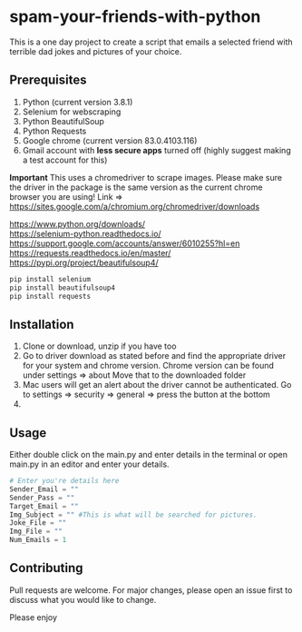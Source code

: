 # spam-your-friends-with-python

This is a one day project to create a script that emails a selected friend with terrible dad jokes and pictures of your choice. 

## Prerequisites
1. Python (current version 3.8.1)
2. Selenium for webscraping 
3. Python BeautifulSoup
4. Python Requests
5. Google chrome (current version 83.0.4103.116) 
6. Gmail account with **less secure apps** turned off (highly suggest making a test account for this)

**Important** 
This uses a chromedriver to scrape images. 
Please make sure the driver in the package is the same version as the current chrome browser you are using! 
Link => https://sites.google.com/a/chromium.org/chromedriver/downloads

https://www.python.org/downloads/  
https://selenium-python.readthedocs.io/  
https://support.google.com/accounts/answer/6010255?hl=en  
https://requests.readthedocs.io/en/master/  
https://pypi.org/project/beautifulsoup4/  

```bash
pip install selenium
pip install beautifulsoup4
pip install requests
```

## Installation

1. Clone or download, unzip if you have too
2. Go to driver download as stated before and find the appropriate driver for your system and chrome version.
    Chrome version can be found under settings => about
    Move that to the downloaded folder
3. Mac users will get an alert about the driver cannot be authenticated. Go to settings => security => general => press the button at the bottom
4. 


## Usage

Either double click on the main.py and enter details in the terminal or open main.py in an editor and enter your details.

```python
# Enter you're details here
Sender_Email = "" 
Sender_Pass = ""
Target_Email = ""
Img_Subject = "" #This is what will be searched for pictures.
Joke_File = ""
Img_File = ""
Num_Emails = 1
```

## Contributing
Pull requests are welcome. For major changes, please open an issue first to discuss what you would like to change.

Please enjoy
